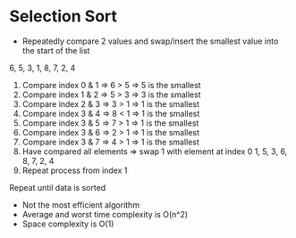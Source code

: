 # Selection Sort

- Repeatedly compare 2 values and swap/insert the smallest value into the start of the list

6, 5, 3, 1, 8, 7, 2, 4

1. Compare index 0 & 1 => 6 > 5 => 5 is the smallest
2. Compare index 1 & 2 => 5 > 3 => 3 is the smallest
3. Compare index 2 & 3 => 3 > 1 => 1 is the smallest
4. Compare index 3 & 4 => 8 < 1 => 1 is the smallest
5. Compare index 3 & 5 => 7 > 1 => 1 is the smallest
6. Compare index 3 & 6 => 2 > 1 => 1 is the smallest
7. Compare index 3 & 7 => 4 > 1 => 1 is the smallest
8. Have compared all elements => swap 1 with element at index 0
    1, 5, 3, 6, 8, 7, 2, 4
9. Repeat process from index 1

Repeat until data is sorted

- Not the most efficient algorithm
- Average and worst time complexity is O(n^2)
- Space complexity is O(1)